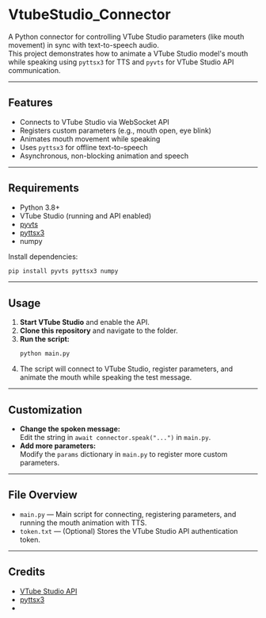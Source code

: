 # VtubeStudio_Connector

A Python connector for controlling VTube Studio parameters (like mouth movement) in sync with text-to-speech audio.  
This project demonstrates how to animate a VTube Studio model's mouth while speaking using `pyttsx3` for TTS and `pyvts` for VTube Studio API communication.

---

## Features

- Connects to VTube Studio via WebSocket API
- Registers custom parameters (e.g., mouth open, eye blink)
- Animates mouth movement while speaking
- Uses `pyttsx3` for offline text-to-speech
- Asynchronous, non-blocking animation and speech

---

## Requirements

- Python 3.8+
- VTube Studio (running and API enabled)
- [pyvts](https://github.com/DenchiSoft/VTubeStudioAPI)
- [pyttsx3](https://pypi.org/project/pyttsx3/)
- numpy

Install dependencies:
```sh
pip install pyvts pyttsx3 numpy
```

---

## Usage

1. **Start VTube Studio** and enable the API.
2. **Clone this repository** and navigate to the folder.
3. **Run the script:**
    ```sh
    python main.py
    ```
4. The script will connect to VTube Studio, register parameters, and animate the mouth while speaking the test message.

---

## Customization

- **Change the spoken message:**  
  Edit the string in `await connector.speak("...")` in `main.py`.
- **Add more parameters:**  
  Modify the `params` dictionary in `main.py` to register more custom parameters.

---

## File Overview

- `main.py` — Main script for connecting, registering parameters, and running the mouth animation with TTS.
- `token.txt` — (Optional) Stores the VTube Studio API authentication token.

---

## Credits

- [VTube Studio API](https://github.com/DenchiSoft/VTubeStudioAPI)
- [pyttsx3](https://pypi.org/project/pyttsx3/)
-